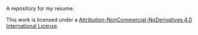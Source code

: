 A repository for my resume.

This work is licensed under a [Attribution-NonCommercial-NoDerivatives 4.0 International License](https://creativecommons.org/licenses/by-nc-nd/4.0/).
